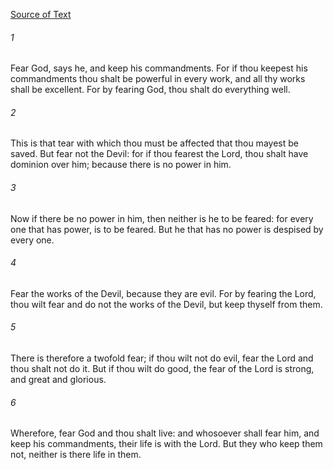 [Source of Text](https://github.com/scrollmapper/bible_databases_deuterocanonical)

###### 1
Fear God, says he, and keep his commandments. For if thou keepest his commandments thou shalt be powerful in every work, and all thy works shall be excellent. For by fearing God, thou shalt do everything well.

###### 2
This is that tear with which thou must be affected that thou mayest be saved. But fear not the Devil: for if thou fearest the Lord, thou shalt have dominion over him; because there is no power in him.

###### 3
Now if there be no power in him, then neither is he to be feared: for every one that has power, is to be feared. But he that has no power is despised by every one.

###### 4
Fear the works of the Devil, because they are evil. For by fearing the Lord, thou wilt fear and do not the works of the Devil, but keep thyself from them.

###### 5
There is therefore a twofold fear; if thou wilt not do evil, fear the Lord and thou shalt not do it. But if thou wilt do good, the fear of the Lord is strong, and great and glorious.

###### 6
Wherefore, fear God and thou shalt live: and whosoever shall fear him, and keep his commandments, their life is with the Lord. But they who keep them not, neither is there life in them.